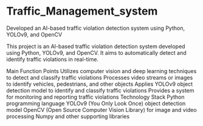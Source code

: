 # Traffic_Management_system
Developed an AI-based traffic violation detection system using Python, YOLOv9, and OpenCV

This project is an AI-based traffic violation detection system developed using Python, YOLOv9, and OpenCV. It aims to automatically detect and identify traffic violations in real-time.

Main Function Points
Utilizes computer vision and deep learning techniques to detect and classify traffic violations
Processes video streams or images to identify vehicles, pedestrians, and other objects
Applies YOLOv9 object detection model to identify and classify traffic violations
Provides a system for monitoring and reporting traffic violations
Technology Stack
Python programming language
YOLOv9 (You Only Look Once) object detection model
OpenCV (Open Source Computer Vision Library) for image and video processing
Numpy and other supporting libraries
